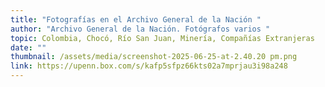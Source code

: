 ```yaml
---
title: "Fotografías en el Archivo General de la Nación "
author: "Archivo General de la Nación. Fotógrafos varios "
topic: Colombia, Chocó, Río San Juan, Minería, Compañías Extranjeras
date: ""
thumbnail: /assets/media/screenshot-2025-06-25-at-2.40.20 pm.png
link: https://upenn.box.com/s/kafp5sfpz66kts02a7mprjau3i98a248
---
```

